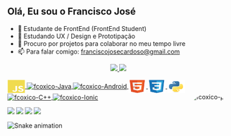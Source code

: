 ## Olá, Eu sou o Francisco José

- 🔭 Estudante de FrontEnd (FrontEnd Student)
- 🌱 Estudando UX / Design e Prototipação 
- 👯 Procuro por projetos para colaborar no meu tempo livre
- 📫 Para falar comigo: franciscojosecardoso@gmail.com

<!-- Git Status --> 
<div align="center">
  <a href="https://github.com/fcoxico">
  <img height="180em" src="https://github-readme-stats.vercel.app/api?username=fcoxico&show_icons=true&theme=tokyonight&include_all_commits=true&count_private=true"/>
  <img height="180em" src="https://github-readme-stats.vercel.app/api/top-langs/?username=fcoxico&layout=compact&langs_count=7&theme=tokyonight"/>
</div>

<!-- Git Icons --> 
  <div style="display: inline_block"><br>
  <img align="center" alt="fcoxico-Js" height="30" width="40" src="https://raw.githubusercontent.com/devicons/devicon/master/icons/javascript/javascript-plain.svg">
  <img align="center" alt="fcoxico-Java" height="30" width="40" src="https://cdn.jsdelivr.net/gh/devicons/devicon/icons/java/java-original.svg">
  <img align="center" alt="fcoxico-Android" height="30" width="40" src="https://cdn.jsdelivr.net/gh/devicons/devicon/icons/android/android-original-wordmark.svg">
  <img align="center" alt="fcoxico-HTML" height="30" width="40" src="https://raw.githubusercontent.com/devicons/devicon/master/icons/html5/html5-original.svg">
  <img align="center" alt="fcoxico-CSS" height="30" width="40" src="https://raw.githubusercontent.com/devicons/devicon/master/icons/css3/css3-original.svg">
  <img align="center" alt="fcoxico-Python" height="30" width="40" src="https://raw.githubusercontent.com/devicons/devicon/master/icons/python/python-original.svg">
  <img align="center" alt="fcoxico-C++" height="30" width="40" src="https://cdn.jsdelivr.net/gh/devicons/devicon/icons/cplusplus/cplusplus-original.svg">   
  <img align="center" alt="fcoxico-Ionic" height="30" width="40" src="https://cdn.jsdelivr.net/gh/devicons/devicon/icons/ionic/ionic-original.svg">
  <img align="right" alt="fcoxico-pic" height="150" style="border-radius:50px;" src="https://media.giphy.com/media/NNR8aaleXlI3e/giphy.gif">
    
 

<!-- Social Media Links --> 
 
  <br>
  <div> 

  <a href="https://instagram.com/fcoxico" target="_blank"><img src="https://img.shields.io/badge/-Instagram-%23E4405F?style=for-the-badge&logo=instagram&logoColor=white" target="_blank"></a>
 <a href="https://discordapp.com/users/fcoxico#5169/" target="_blank"><img src="https://img.shields.io/badge/Discord-7289DA?style=for-the-badge&logo=discord&logoColor=white" target="_blank"></a> 
  <a href = "mailto:franciscojosecardoso@gmail.com"><img src="https://img.shields.io/badge/-Gmail-%23333?style=for-the-badge&logo=gmail&logoColor=white" target="_blank"></a>
  <a href="https://www.linkedin.com/in/franciscojcardoso/" target="_blank"><img src="https://img.shields.io/badge/-LinkedIn-%230077B5?style=for-the-badge&logo=linkedin&logoColor=white" target="_blank"></a> 
 
  ![Snake animation](https://github.com/fcoxico/fcoxico/blob/output/github-contribution-grid-snake.svg)
 
</div>
